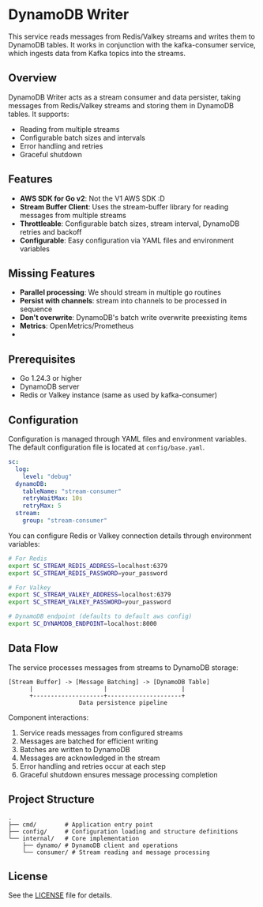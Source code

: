 # DynamoDB Writer

This service reads messages from Redis/Valkey streams and writes them to DynamoDB tables. It works in conjunction with
the kafka-consumer service, which ingests data from Kafka topics into the streams.

## Overview

DynamoDB Writer acts as a stream consumer and data persister, taking messages from Redis/Valkey streams and storing them
in DynamoDB tables. It supports:

- Reading from multiple streams
- Configurable batch sizes and intervals
- Error handling and retries
- Graceful shutdown

## Features

- **AWS SDK for Go v2**: Not the V1 AWS SDK :D
- **Stream Buffer Client**: Uses the stream-buffer library for reading messages from multiple streams
- **Throttleable**: Configurable batch sizes, stream interval, DynamoDB retries and backoff
- **Configurable**: Easy configuration via YAML files and environment variables

## Missing Features

- **Parallel processing**: We should stream in multiple go routines
- **Persist with channels**: stream into channels to be processed in sequence
- **Don't overwrite**: DynamoDB's batch write overwrite preexisting items
- **Metrics**: OpenMetrics/Prometheus
-

## Prerequisites

- Go 1.24.3 or higher
- DynamoDB server
- Redis or Valkey instance (same as used by kafka-consumer)

## Configuration

Configuration is managed through YAML files and environment variables. The default configuration file is located at
`config/base.yaml`.

```yaml
sc:
  log:
    level: "debug"
  dynamoDB:
    tableName: "stream-consumer"
    retryWaitMax: 10s
    retryMax: 5
  stream:
    group: "stream-consumer"
```

You can configure Redis or Valkey connection details through environment variables:

```bash
# For Redis
export SC_STREAM_REDIS_ADDRESS=localhost:6379
export SC_STREAM_REDIS_PASSWORD=your_password

# For Valkey
export SC_STREAM_VALKEY_ADDRESS=localhost:6379
export SC_STREAM_VALKEY_PASSWORD=your_password

# DynamoDB endpoint (defaults to default aws config)
export SC_DYNAMODB_ENDPOINT=localhost:8000
```

## Data Flow

The service processes messages from streams to DynamoDB storage:

```ascii
[Stream Buffer] -> [Message Batching] -> [DynamoDB Table]
      |                    |                     |
      +--------------------+---------------------+
                    Data persistence pipeline
```

Component interactions:

1. Service reads messages from configured streams
2. Messages are batched for efficient writing
3. Batches are written to DynamoDB
4. Messages are acknowledged in the stream
5. Error handling and retries occur at each step
6. Graceful shutdown ensures message processing completion

## Project Structure

```
.
├── cmd/        # Application entry point
├── config/     # Configuration loading and structure definitions
└── internal/   # Core implementation
    ├── dynamo/ # DynamoDB client and operations
    └── consumer/ # Stream reading and message processing
```

## License

See the [LICENSE](../LICENSE.md) file for details.